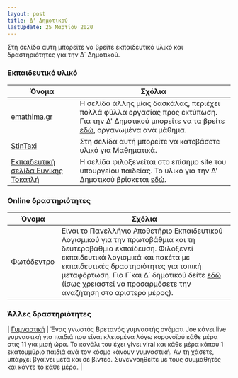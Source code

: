 ```yaml
---
layout: post
title: Δ' Δημοτικού
lastUpdate: 25 Μαρτίου 2020
---
```


Στη σελίδα αυτή μπορείτε να βρείτε εκπαιδευτικό υλικό και δραστηριότητες για την Δ΄ Δημοτικού.


### Εκπαιδευτικό υλικό

| Όνομα | Σχόλια |
| --- | --- |
| [emathima.gr](https://emathima.gr) | Η σελίδα άλλης μίας δασκάλας, περιέχει πολλά φύλλα εργασίας προς εκτύπωση. Για την Δ' Δημοτικού μπορείτε να τα βρείτε [εδώ](https://emathima.gr/category/%ce%b4-%cf%84%ce%ac%ce%be%ce%b7/), οργανωμένα ανά μάθημα.|
| [StinTaxi](https://www.stintaxi.com) | Στη σελίδα αυτή μπορείτε να κατεβάσετε υλικό για Μαθηματικά. |
| [Εκπαιδευτική σελίδα Ευνίκης Τοκατλή](http://users.sch.gr/evniki) | Η σελίδα φιλοξενείται στο επίσημο site του υπουργείου παιδείας. Το υλικό για την Δ' Δημοτικού βρίσκεται [εδώ](http://users.sch.gr/evniki/dtaxi/index.html). |

### Online δραστηριότητες

| Όνομα | Σχόλια |
| --- | --- |
| [Φωτόδεντρο](http://photodentro.edu.gr) | Είναι το Πανελλήνιο Αποθετήριο Εκπαιδευτικού Λογισμικού για την πρωτοβάθμια και τη δευτεροβάθμια εκπαίδευση. Φιλοξενεί εκπαιδευτικά λογισμικά και πακέτα με εκπαιδευτικές δραστηριότητες για τοπική μεταφόρτωση. Για Γ΄και Δ΄ δημοτικού δείτε [εδώ](http://photodentro.edu.gr/edusoft/simple-search?newQuery=yes#q1=/q2=/q3=2,/q4=9-12,/q5=/sb=1/rd=DESC/rp=10/st=pageLink_2/rq=/rqc=/q6=/q7=/q8=/q11=/q9=/q10=/q13=/q14=/q15=/q12=) (ίσως χρειαστεί να προσαρμόσετε την αναζήτηση στο αριστερό μέρος). |


### Άλλες δραστηριότητες

| [Γυμναστική](https://www.youtube.com/user/thebodycoach1/featured) | Ένας γνωστός Βρετανός γυμναστής ονόματι Joe κάνει live γυμναστική για παιδιά που είναι κλεισμένα λόγω κορονοϊού κάθε μέρα στις 11 για μισή ώρα. Το κανάλι του έχει γίνει viral και κάθε μέρα κάπου 1 εκατομμύριο παιδιά ανά τον κόσμο κάνουν γυμναστική. Αν τη χάσετε, υπάρχει βγαίνει μετά και σε βίντεο. Συνεννοηθείτε με τους συμμαθητές και κάντε το κάθε μέρα. |